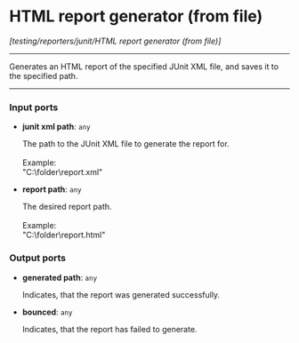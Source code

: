 # HTML report generator (from file)

_[testing/reporters/junit/HTML report generator (from file)]_

---

Generates an HTML report of the specified JUnit XML file, and saves it to the specified path.<br>

---

### Input ports

* __junit xml path__: ` any `


    The path to the JUnit XML file to generate the report for.<br>
    <br>
    Example:<br>
    "C:\\folder\\report.xml"<br>


* __report path__: ` any `


    The desired report path.<br>
    <br>
    Example:<br>
    "C:\\folder\\report.html"<br>

### Output ports

* __generated path__: ` any `


    Indicates, that the report was generated successfully.<br>


* __bounced__: ` any `


    Indicates, that the report has failed to generate.<br>

